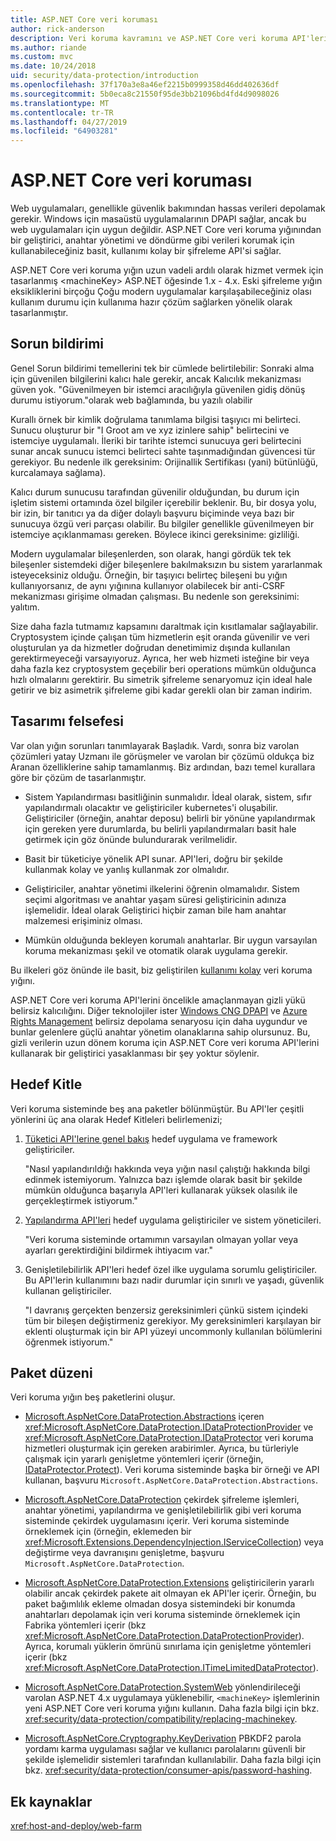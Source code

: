 ```yaml
---
title: ASP.NET Core veri koruması
author: rick-anderson
description: Veri koruma kavramını ve ASP.NET Core veri koruma API'lerini tasarım prensipleri hakkında bilgi edinin.
ms.author: riande
ms.custom: mvc
ms.date: 10/24/2018
uid: security/data-protection/introduction
ms.openlocfilehash: 37f170a3e8a46ef2215b0999358d46dd402636df
ms.sourcegitcommit: 5b0eca8c21550f95de3bb21096bd4fd4d9098026
ms.translationtype: MT
ms.contentlocale: tr-TR
ms.lasthandoff: 04/27/2019
ms.locfileid: "64903281"
---
```

# <a name="aspnet-core-data-protection"></a>ASP.NET Core veri koruması

Web uygulamaları, genellikle güvenlik bakımından hassas verileri depolamak gerekir. Windows için masaüstü uygulamalarının DPAPI sağlar, ancak bu web uygulamaları için uygun değildir. ASP.NET Core veri koruma yığınından bir geliştirici, anahtar yönetimi ve döndürme gibi verileri korumak için kullanabileceğiniz basit, kullanımı kolay bir şifreleme API'si sağlar.

ASP.NET Core veri koruma yığın uzun vadeli ardılı olarak hizmet vermek için tasarlanmış &lt;machineKey&gt; ASP.NET öğesinde 1.x - 4.x. Eski şifreleme yığın eksikliklerini birçoğu Çoğu modern uygulamalar karşılaşabileceğiniz olası kullanım durumu için kullanıma hazır çözüm sağlarken yönelik olarak tasarlanmıştır.

## <a name="problem-statement"></a>Sorun bildirimi

Genel Sorun bildirimi temellerini tek bir cümlede belirtilebilir: Sonraki alma için güvenilen bilgilerini kalıcı hale gerekir, ancak Kalıcılık mekanizması güven yok. "Güvenilmeyen bir istemci aracılığıyla güvenilen gidiş dönüş durumu istiyorum."olarak web bağlamında, bu yazılı olabilir

Kurallı örnek bir kimlik doğrulama tanımlama bilgisi taşıyıcı mi belirteci. Sunucu oluşturur bir "I Groot am ve xyz izinlere sahip" belirtecini ve istemciye uygulamalı. İleriki bir tarihte istemci sunucuya geri belirtecini sunar ancak sunucu istemci belirteci sahte taşınmadığından güvencesi tür gerekiyor. Bu nedenle ilk gereksinim: Orijinallik Sertifikası (yani) bütünlüğü, kurcalamaya sağlama).

Kalıcı durum sunucusu tarafından güvenilir olduğundan, bu durum için işletim sistemi ortamında özel bilgiler içerebilir beklenir. Bu, bir dosya yolu, bir izin, bir tanıtıcı ya da diğer dolaylı başvuru biçiminde veya bazı bir sunucuya özgü veri parçası olabilir. Bu bilgiler genellikle güvenilmeyen bir istemciye açıklanmaması gereken. Böylece ikinci gereksinime: gizliliği.

Modern uygulamalar bileşenlerden, son olarak, hangi gördük tek tek bileşenler sistemdeki diğer bileşenlere bakılmaksızın bu sistem yararlanmak isteyeceksiniz olduğu. Örneğin, bir taşıyıcı belirteç bileşeni bu yığın kullanıyorsanız, de aynı yığınına kullanıyor olabilecek bir anti-CSRF mekanizması girişime olmadan çalışması. Bu nedenle son gereksinimi: yalıtım.

Size daha fazla tutmamız kapsamını daraltmak için kısıtlamalar sağlayabilir. Cryptosystem içinde çalışan tüm hizmetlerin eşit oranda güvenilir ve veri oluşturulan ya da hizmetler doğrudan denetimimiz dışında kullanılan gerektirmeyeceği varsayıyoruz. Ayrıca, her web hizmeti isteğine bir veya daha fazla kez cryptosystem geçebilir beri operations mümkün olduğunca hızlı olmalarını gerektirir. Bu simetrik şifreleme senaryomuz için ideal hale getirir ve biz asimetrik şifreleme gibi kadar gerekli olan bir zaman indirim.

## <a name="design-philosophy"></a>Tasarımı felsefesi

Var olan yığın sorunları tanımlayarak Başladık. Vardı, sonra biz varolan çözümleri yatay Uzmanı ile görüşmeler ve varolan bir çözümü oldukça biz Aranan özelliklerine sahip tamamlanmış. Biz ardından, bazı temel kurallara göre bir çözüm de tasarlanmıştır.

* Sistem Yapılandırması basitliğinin sunmalıdır. İdeal olarak, sistem, sıfır yapılandırmalı olacaktır ve geliştiriciler kubernetes'i oluşabilir. Geliştiriciler (örneğin, anahtar deposu) belirli bir yönüne yapılandırmak için gereken yere durumlarda, bu belirli yapılandırmaları basit hale getirmek için göz önünde bulundurarak verilmelidir.

* Basit bir tüketiciye yönelik API sunar. API'leri, doğru bir şekilde kullanmak kolay ve yanlış kullanmak zor olmalıdır.

* Geliştiriciler, anahtar yönetimi ilkelerini öğrenin olmamalıdır. Sistem seçimi algoritması ve anahtar yaşam süresi geliştiricinin adınıza işlemelidir. İdeal olarak Geliştirici hiçbir zaman bile ham anahtar malzemesi erişiminiz olması.

* Mümkün olduğunda bekleyen korumalı anahtarlar. Bir uygun varsayılan koruma mekanizması şekil ve otomatik olarak uygulama gerekir.

Bu ilkeleri göz önünde ile basit, biz geliştirilen [kullanımı kolay](xref:security/data-protection/using-data-protection) veri koruma yığını.

ASP.NET Core veri koruma API'lerini öncelikle amaçlanmayan gizli yükü belirsiz kalıcılığını. Diğer teknolojiler ister [Windows CNG DPAPI](https://msdn.microsoft.com/library/windows/desktop/hh706794%28v=vs.85%29.aspx) ve [Azure Rights Management](/rights-management/) belirsiz depolama senaryosu için daha uygundur ve bunlar gelenlere güçlü anahtar yönetim olanaklarına sahip olursunuz. Bu, gizli verilerin uzun dönem koruma için ASP.NET Core veri koruma API'lerini kullanarak bir geliştirici yasaklanması bir şey yoktur söylenir.

## <a name="audience"></a>Hedef Kitle

Veri koruma sisteminde beş ana paketler bölünmüştür. Bu API'ler çeşitli yönlerini üç ana olarak Hedef Kitleleri belirlemenizi;

1. [Tüketici API'lerine genel bakış](xref:security/data-protection/consumer-apis/overview) hedef uygulama ve framework geliştiriciler.

   "Nasıl yapılandırıldığı hakkında veya yığın nasıl çalıştığı hakkında bilgi edinmek istemiyorum. Yalnızca bazı işlemde olarak basit bir şekilde mümkün olduğunca başarıyla API'leri kullanarak yüksek olasılık ile gerçekleştirmek istiyorum."

2. [Yapılandırma API'leri](xref:security/data-protection/configuration/overview) hedef uygulama geliştiriciler ve sistem yöneticileri.

   "Veri koruma sisteminde ortamımın varsayılan olmayan yollar veya ayarları gerektirdiğini bildirmek ihtiyacım var."

3. Genişletilebilirlik API'leri hedef özel ilke uygulama sorumlu geliştiriciler. Bu API'lerin kullanımını bazı nadir durumlar için sınırlı ve yaşadı, güvenlik kullanan geliştiriciler.

   "I davranış gerçekten benzersiz gereksinimleri çünkü sistem içindeki tüm bir bileşen değiştirmeniz gerekiyor. My gereksinimleri karşılayan bir eklenti oluşturmak için bir API yüzeyi uncommonly kullanılan bölümlerini öğrenmek istiyorum."

## <a name="package-layout"></a>Paket düzeni

Veri koruma yığın beş paketlerini oluşur.

* [Microsoft.AspNetCore.DataProtection.Abstractions](https://www.nuget.org/packages/Microsoft.AspNetCore.DataProtection.Abstractions/) içeren <xref:Microsoft.AspNetCore.DataProtection.IDataProtectionProvider> ve <xref:Microsoft.AspNetCore.DataProtection.IDataProtector> veri koruma hizmetleri oluşturmak için gereken arabirimler. Ayrıca, bu türleriyle çalışmak için yararlı genişletme yöntemleri içerir (örneğin, [IDataProtector.Protect](xref:Microsoft.AspNetCore.DataProtection.DataProtectionCommonExtensions.Protect*)). Veri koruma sisteminde başka bir örneği ve API kullanan, başvuru `Microsoft.AspNetCore.DataProtection.Abstractions`.

* [Microsoft.AspNetCore.DataProtection](https://www.nuget.org/packages/Microsoft.AspNetCore.DataProtection/) çekirdek şifreleme işlemleri, anahtar yönetimi, yapılandırma ve genişletilebilirlik gibi veri koruma sisteminde çekirdek uygulamasını içerir. Veri koruma sisteminde örneklemek için (örneğin, eklemeden bir <xref:Microsoft.Extensions.DependencyInjection.IServiceCollection>) veya değiştirme veya davranışını genişletme, başvuru `Microsoft.AspNetCore.DataProtection`.

* [Microsoft.AspNetCore.DataProtection.Extensions](https://www.nuget.org/packages/Microsoft.AspNetCore.DataProtection.Extensions/) geliştiricilerin yararlı olabilir ancak çekirdek pakete ait olmayan ek API'ler içerir. Örneğin, bu paket bağımlılık ekleme olmadan dosya sistemindeki bir konumda anahtarları depolamak için veri koruma sisteminde örneklemek için Fabrika yöntemleri içerir (bkz <xref:Microsoft.AspNetCore.DataProtection.DataProtectionProvider>). Ayrıca, korumalı yüklerin ömrünü sınırlama için genişletme yöntemleri içerir (bkz <xref:Microsoft.AspNetCore.DataProtection.ITimeLimitedDataProtector>).

* [Microsoft.AspNetCore.DataProtection.SystemWeb](https://www.nuget.org/packages/Microsoft.AspNetCore.DataProtection.SystemWeb/) yönlendirileceği varolan ASP.NET 4.x uygulamaya yüklenebilir, `<machineKey>` işlemlerinin yeni ASP.NET Core veri koruma yığını kullanın. Daha fazla bilgi için bkz. <xref:security/data-protection/compatibility/replacing-machinekey>.

* [Microsoft.AspNetCore.Cryptography.KeyDerivation](https://www.nuget.org/packages/Microsoft.AspNetCore.Cryptography.KeyDerivation/) PBKDF2 parola yordamı karma uygulaması sağlar ve kullanıcı parolalarını güvenli bir şekilde işlemelidir sistemleri tarafından kullanılabilir. Daha fazla bilgi için bkz. <xref:security/data-protection/consumer-apis/password-hashing>.

## <a name="additional-resources"></a>Ek kaynaklar

<xref:host-and-deploy/web-farm>
